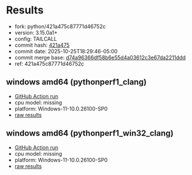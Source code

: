 # Results

- fork: python/421a475c87771d46752c
- version: 3.15.0a1+
- config: TAILCALL
- commit hash: [421a475](https://github.com/python/cpython/commit/421a475)
- commit date: 2025-10-25T18:29:46-05:00
- commit merge base: [d74a96366df58b6e55d4a03612c3e67da2211ddd](https://github.com/python/cpython/commit/d74a96366df58b6e55d4a03612c3e67da2211ddd)
- ref: 421a475c87771d46752c

## windows amd64 (pythonperf1_clang)

- [GitHub Action run](https://github.com/faster-cpython/benchmarking/actions/runs/18810184550)
- cpu model: missing
- platform: Windows-11-10.0.26100-SP0
- [raw results](bm-20251025-pythonperf1_clang-amd64-python-421a475c87771d46752c-3.15.0a1%2B-421a475.json)

## windows amd64 (pythonperf1_win32_clang)

- [GitHub Action run](https://github.com/faster-cpython/benchmarking/actions/runs/18810184550)
- cpu model: missing
- platform: Windows-11-10.0.26100-SP0
- [raw results](bm-20251025-pythonperf1_win32_clang-amd64-python-421a475c87771d46752c-3.15.0a1%2B-421a475.json)

